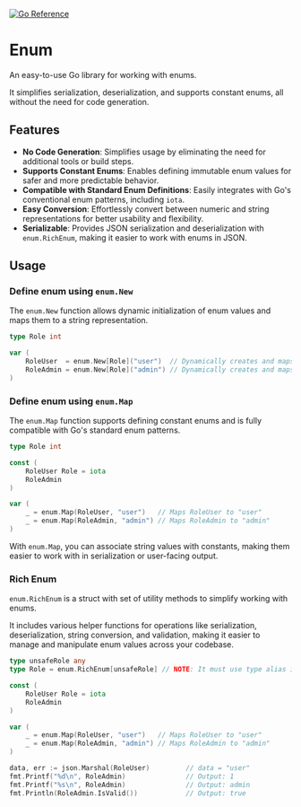 [![Go Reference](https://pkg.go.dev/badge/github.com/xybor-x/enum.svg)](https://pkg.go.dev/github.com/xybor-x/enum)

# Enum

An easy-to-use Go library for working with enums.

It simplifies serialization, deserialization, and supports constant enums, all without the need for code generation.

## Features

- **No Code Generation**: Simplifies usage by eliminating the need for additional tools or build steps.
- **Supports Constant Enums**: Enables defining immutable enum values for safer and more predictable behavior.
- **Compatible with Standard Enum Definitions**: Easily integrates with Go's conventional enum patterns, including `iota`.
- **Easy Conversion**: Effortlessly convert between numeric and string representations for better usability and flexibility.
- **Serializable**: Provides JSON serialization and deserialization with `enum.RichEnum`, making it easier to work with enums in JSON.

## Usage

### Define enum using `enum.New`

The `enum.New` function allows dynamic initialization of enum values and maps them to a string representation.

```go
type Role int

var (
    RoleUser  = enum.New[Role]("user")  // Dynamically creates and maps "user"
    RoleAdmin = enum.New[Role]("admin") // Dynamically creates and maps "admin"
)
```

### Define enum using `enum.Map`

The `enum.Map` function supports defining constant enums and is fully compatible with Go's standard enum patterns.

``` go
type Role int

const (
    RoleUser Role = iota
    RoleAdmin
)

var (
    _ = enum.Map(RoleUser, "user")   // Maps RoleUser to "user"
    _ = enum.Map(RoleAdmin, "admin") // Maps RoleAdmin to "admin"
)
```

With `enum.Map`, you can associate string values with constants, making them easier to work with in serialization or user-facing output.

### Rich Enum

`enum.RichEnum` is a struct with set of utility methods to simplify working with enums.

It includes various helper functions for operations like serialization, deserialization, string conversion, and validation, making it easier to manage and manipulate enum values across your codebase.

```go
type unsafeRole any
type Role = enum.RichEnum[unsafeRole] // NOTE: It must use type alias instead of type definition.

const (
    RoleUser Role = iota
    RoleAdmin
)

var (
    _ = enum.Map(RoleUser, "user")   // Maps RoleUser to "user"
    _ = enum.Map(RoleAdmin, "admin") // Maps RoleAdmin to "admin"
)

data, err := json.Marshal(RoleUser)         // data = "user"
fmt.Printf("%d\n", RoleAdmin)               // Output: 1
fmt.Printf("%s\n", RoleAdmin)               // Output: admin
fmt.Println(RoleAdmin.IsValid())            // Output: true
```
